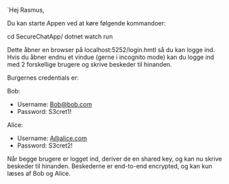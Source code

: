 `Hej Rasmus,

Du kan starte Appen ved at køre følgende kommandoer:

cd SecureChatApp/
dotnet watch run

Dette åbner en browser på localhost:5252/login.hmtl så du kan logge ind.
Hvis du åbner endnu et vindue (gerne i incognito mode) kan du logge ind med 2 forskellige brugere og skrive beskeder til hinanden.


Burgernes credentials er:

Bob:
- Username: Bob@bob.com
- Password: S3cret1!

Alice:
- Username: A@alice.com
- Password: S3cret2!


Når begge brugere er logget ind, deriver de en shared key, og kan nu skrive beskeder til hinanden.
Beskederne er end-to-end encrypted, og kan kun læses af Bob og Alice.
